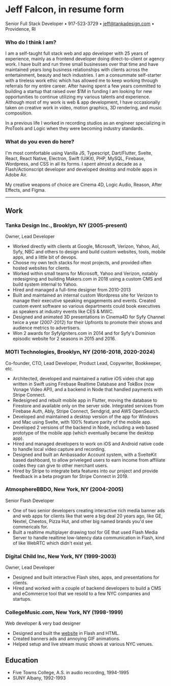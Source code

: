 # Jeff Falcon, in resume form

Senior Full Stack Developer • 917-523-3729 • jeff@tankadesign.com • Providence, RI

### Who do I think I am?

I am a self-taught full stack web and app developer with 25 years of experience, mainly as a frontend developer doing direct-to-client or agency work. I have built and run three small businesses over that time and have maintained years long business relationships with clients across the entertainment, beauty and tech industries. I am a consummate self-starter with a tireless work ethic which has allowed me to keep working through referrals for my entire career. After having spent a few years committed to building a startup that raised over $1M in funding I am looking for new opportunities to continue utilizing my various talents and experience. Although most of my work is web & app development, I have occasionally taken on creative work in video, motion graphics, 3D rendering, and music composition.

In a previous life I worked in recording studios as an engineer specializing in ProTools and Logic when they were becoming industry standards.

### What do you even do here?

I'm most comfortable using Vanilla JS, Typescript, Dart/Flutter, Svelte, React, React Native, Electron, Swift (UIKit), PHP, MySQL, Firebase, Wordpress, and CSS in all its forms. I spent almost a decade as a Flash/Actionscript developer and developed desktop and mobile apps in Adobe Air.

My creative weapons of choice are Cinema 4D, Logic Audio, Reason, After Effects, and Figma.

---

## Work

### Tanka Design Inc., Brooklyn, NY (2005-present)

Owner, Lead Developer

- Worked directly with clients at Google, Microsoft, Verizon, Yahoo, Aol, Syfy, NBC and others to design and build custom websites, tools, mobile apps, and a little bit of devops.
- Choose my own tech stacks for most projects, and provided often hosted websites for clients.
- Worked within small teams for Microsoft, Yahoo and Verizon, notably redesigning and building Makers.com in 2018 using a custom CMS and build system internal to Yahoo.
- Hired and managed a full-time designer from 2010-2013
- Built and maintained an internal custom Wordpress site for Verizon to manage their executive speaking engagements and events. Created custom event software so various departments could book executives as speakers at industry events like CES & MWC.
- Designed and animated 3D presentations in Cinema4D for Syfy Channel twice a year (2007-2012) for their Upfronts to promote their shows and audience metrics to advertisers.
- Won 2 awards for SyfyIgniters.com in 2014 and for Syfy's Dominion episodic website for 2 seasons in 2015 and 2016.

### MOTI Technologies, Brooklyn, NY (2016-2018, 2020-2024)

Co-founder, CTO, Lead Developer, Product Lead, Copywriter, Bookkeeper, etc.

- Architected, developed and maintained a native iOS video chat app written in Swift using Firebase Realtime Database and TokBox (now Vonage Video API), and a backend in Node that handled payments with Stripe Connect.
- Redesigned and rebuilt mobile app in Flutter, moving the database to Firestore and available only on the server side. Integrated services from Firebase Auth, Ably, Stripe Connect, Sendgrid, and AWS OpenSearch.
- Developed and maintained a desktop version of the app for Windows and Mac using Svelte, with 100% feature parity of the mobile app.
- Developed 2 versions of the backend in Node, including a web based prototype of the mobile app (which eventually became the desktop app).
- Hired and managed developers to work on iOS and Android native code to handle local video capture and recording.
- Designed and built an Ambassador Account system, with a SvelteKit based dashboard, to allow priveleged users to earn income from affiliate codes they can give to other merchant users.
- Hired by Stripe to integrate beta features into our project and provide feedback in a beta program for Stripe Connect in 2019.

### AtmosphereBBDO, New York, NY (2004-2005)

Senior Flash Developer

- One of two senior developers creating interactive rich media banner ads and web apps for clients like that were a big deal 20 years ago, like GE, Nextel, Cheetos, Pizza Hut, and other big named brands you'd see commericals for.
- Built a realtime multiplayer drawing tool for GE that used Flash Media Server to handle realtime low-latency data communication in Flash, kind of like WebRTC which didn't exist yet.

### Digital Child Inc, New York, NY (1999-2003)

Owner, Lead Developer

- Designed and built interactive Flash sites, apps, and presentations for clients.
- Hired and worked with a couple of backend developers to build a CMS and eCommerce tool that we resold to a few NYC companies and startups.

### CollegeMusic.com, New York, NY (1998-1999)

Web developer & very bad designer

- Designed and built the [website](https://web.archive.org/web/20010119134700/http://www1.collegemusic.com/) in Flash and HTML.
- Created banners ads and annoying GIF animations.
- Helped setup and live stream music shows at various NYC venues.

## Education

- Five Towns College, A.S. in audio recording, 1994-1995
- SUNY Albany, 1992-1993
